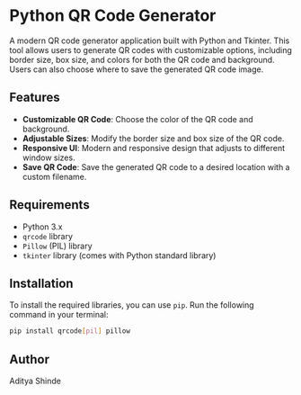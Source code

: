 # Python QR Code Generator

A modern QR code generator application built with Python and Tkinter. This tool allows users to generate QR codes with customizable options, including border size, box size, and colors for both the QR code and background. Users can also choose where to save the generated QR code image.

## Features

- **Customizable QR Code**: Choose the color of the QR code and background.
- **Adjustable Sizes**: Modify the border size and box size of the QR code.
- **Responsive UI**: Modern and responsive design that adjusts to different window sizes.
- **Save QR Code**: Save the generated QR code to a desired location with a custom filename.

## Requirements

- Python 3.x
- `qrcode` library
- `Pillow` (PIL) library
- `tkinter` library (comes with Python standard library)

## Installation

To install the required libraries, you can use `pip`. Run the following command in your terminal:

```bash
pip install qrcode[pil] pillow

```
## Author 
Aditya Shinde 
